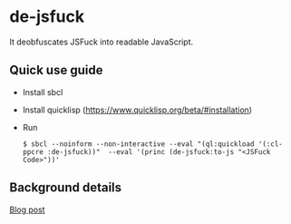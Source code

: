 # de-jsfuck

It deobfuscates JSFuck into readable JavaScript.

## Quick use guide

- Install sbcl

- Install quicklisp (https://www.quicklisp.org/beta/#installation) 

- Run

      $ sbcl --noinform --non-interactive --eval "(ql:quickload '(:cl-ppcre :de-jsfuck))"  --eval '(princ (de-jsfuck:to-js "<JSFuck Code>"))'

## Background details

  [Blog post](http://blog.asutoshpalai.in/2017/03/jsfuck-is-bad-security-barrier.html)
